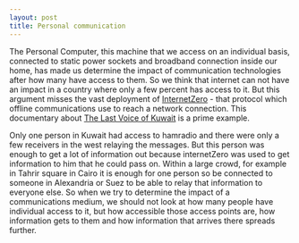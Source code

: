 ```yaml
---
layout: post
title: Personal communication
---
```

  The Personal Computer, this machine that we access on an individual
  basis, connected to static power sockets and broadband connection
  inside our home, has made us determine the impact of communication
  technologies after how many have access to them. So we think that
  internet can not have an impact in a country where only a few percent
  has access to it. But this argument misses the vast deployment of
  [InternetZero] - that protocol which offline communications use to reach
  a network connection. This documentary about [The Last Voice of Kuwait]
  is a prime example.


  Only one person in Kuwait had access to hamradio and there were only a
  few receivers in the west relaying the messages. But this person was
  enough to get a lot of information out because internetZero was used
  to get information to him that he could pass on. Within a large crowd,
  for example in Tahrir square in Cairo it is enough for one person so
  be connected to someone in Alexandria or Suez to be able to relay that
  information to everyone else. So when we try to determine the impact
  of a communications medium, we should not look at how many people have
  individual access to it, but how accessible those access points are,
  how information gets to them and how information that arrives there
  spreads further.

  [InternetZero]: http://old.blay.se/2009/05/16/natpolitikens-nollpunkt/
  [The Last Voice of Kuwait]: http://www.youtube.com/watch?v%3DdG4jvV9ngWU

